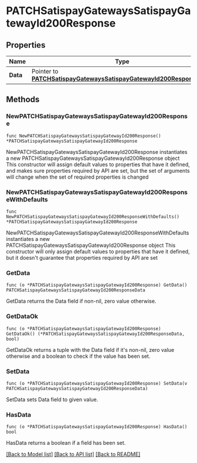 # PATCHSatispayGatewaysSatispayGatewayId200Response

## Properties

Name | Type | Description | Notes
------------ | ------------- | ------------- | -------------
**Data** | Pointer to [**PATCHSatispayGatewaysSatispayGatewayId200ResponseData**](PATCHSatispayGatewaysSatispayGatewayId200ResponseData.md) |  | [optional] 

## Methods

### NewPATCHSatispayGatewaysSatispayGatewayId200Response

`func NewPATCHSatispayGatewaysSatispayGatewayId200Response() *PATCHSatispayGatewaysSatispayGatewayId200Response`

NewPATCHSatispayGatewaysSatispayGatewayId200Response instantiates a new PATCHSatispayGatewaysSatispayGatewayId200Response object
This constructor will assign default values to properties that have it defined,
and makes sure properties required by API are set, but the set of arguments
will change when the set of required properties is changed

### NewPATCHSatispayGatewaysSatispayGatewayId200ResponseWithDefaults

`func NewPATCHSatispayGatewaysSatispayGatewayId200ResponseWithDefaults() *PATCHSatispayGatewaysSatispayGatewayId200Response`

NewPATCHSatispayGatewaysSatispayGatewayId200ResponseWithDefaults instantiates a new PATCHSatispayGatewaysSatispayGatewayId200Response object
This constructor will only assign default values to properties that have it defined,
but it doesn't guarantee that properties required by API are set

### GetData

`func (o *PATCHSatispayGatewaysSatispayGatewayId200Response) GetData() PATCHSatispayGatewaysSatispayGatewayId200ResponseData`

GetData returns the Data field if non-nil, zero value otherwise.

### GetDataOk

`func (o *PATCHSatispayGatewaysSatispayGatewayId200Response) GetDataOk() (*PATCHSatispayGatewaysSatispayGatewayId200ResponseData, bool)`

GetDataOk returns a tuple with the Data field if it's non-nil, zero value otherwise
and a boolean to check if the value has been set.

### SetData

`func (o *PATCHSatispayGatewaysSatispayGatewayId200Response) SetData(v PATCHSatispayGatewaysSatispayGatewayId200ResponseData)`

SetData sets Data field to given value.

### HasData

`func (o *PATCHSatispayGatewaysSatispayGatewayId200Response) HasData() bool`

HasData returns a boolean if a field has been set.


[[Back to Model list]](../README.md#documentation-for-models) [[Back to API list]](../README.md#documentation-for-api-endpoints) [[Back to README]](../README.md)


